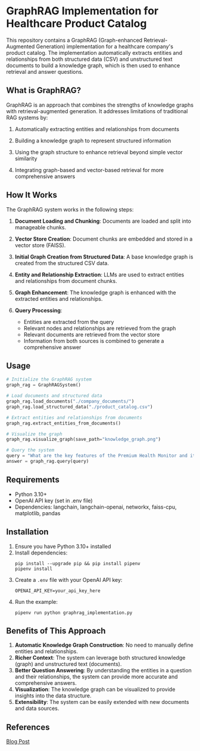 # GraphRAG Implementation for Healthcare Product Catalog

This repository contains a GraphRAG (Graph-enhanced Retrieval-Augmented Generation) implementation for a healthcare company's product catalog. The implementation automatically extracts entities and relationships from both structured data (CSV) and unstructured text documents to build a knowledge graph, which is then used to enhance retrieval and answer questions.

## What is GraphRAG?

GraphRAG is an approach that combines the strengths of knowledge graphs with retrieval-augmented generation. It addresses limitations of traditional RAG systems by:

1. Automatically extracting entities and relationships from documents

2. Building a knowledge graph to represent structured information

3. Using the graph structure to enhance retrieval beyond simple vector similarity

4. Integrating graph-based and vector-based retrieval for more comprehensive answers

## How It Works

The GraphRAG system works in the following steps:

1. **Document Loading and Chunking**: Documents are loaded and split into manageable chunks.
2. **Vector Store Creation**: Document chunks are embedded and stored in a vector store (FAISS).
3. **Initial Graph Creation from Structured Data**: A base knowledge graph is created from the structured CSV data.
4. **Entity and Relationship Extraction**: LLMs are used to extract entities and relationships from document chunks.
5. **Graph Enhancement**: The knowledge graph is enhanced with the extracted entities and relationships.

6. **Query Processing**:
   - Entities are extracted from the query
   - Relevant nodes and relationships are retrieved from the graph
   - Relevant documents are retrieved from the vector store
   - Information from both sources is combined to generate a comprehensive answer

## Usage

```python
# Initialize the GraphRAG system
graph_rag = GraphRAGSystem()

# Load documents and structured data
graph_rag.load_documents("./company_documents/")
graph_rag.load_structured_data("./product_catalog.csv")

# Extract entities and relationships from documents
graph_rag.extract_entities_from_documents()

# Visualize the graph
graph_rag.visualize_graph(save_path="knowledge_graph.png")

# Query the system
query = "What are the key features of the Premium Health Monitor and its related products?"
answer = graph_rag.query(query)
```

## Requirements

- Python 3.10+
- OpenAI API key (set in .env file)
- Dependencies: langchain, langchain-openai, networkx, faiss-cpu, matplotlib, pandas

## Installation

1. Ensure you have Python 3.10+ installed
2. Install dependencies:
   ```
   pip install --upgrade pip && pip install pipenv
   pipenv install
   ```
3. Create a `.env` file with your OpenAI API key:
   ```
   OPENAI_API_KEY=your_api_key_here
   ```
4. Run the example:
   ```
   pipenv run python graphrag_implementation.py
   ```

## Benefits of This Approach

1. **Automatic Knowledge Graph Construction**: No need to manually define entities and relationships.
2. **Richer Context**: The system can leverage both structured knowledge (graph) and unstructured text (documents).
3. **Better Question Answering**: By understanding the entities in a question and their relationships, the system can provide more accurate and comprehensive answers.
4. **Visualization**: The knowledge graph can be visualized to provide insights into the data structure.
5. **Extensibility**: The system can be easily extended with new documents and data sources.


## References

[Blog Post](https://blog.mayflower.de/)